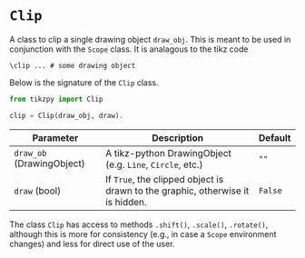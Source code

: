 # `Clip`
A class to clip a single drawing object `draw_obj`. This is meant to be used in 
conjunction with the `Scope` class. It is analagous to the tikz code

```
\clip ... # some drawing object
```
Below is the signature of the `Clip` class.

```python
from tikzpy import Clip

clip = Clip(draw_obj, draw).
```

| Parameter            | Description                                                                            | Default   |
| -------------------- | -------------------------------------------------------------------------------------- | --------- |
| `draw_ob` (DrawingObject)      | A tikz-python DrawingObject (e.g. `Line`, `Circle`, etc.)                        | `""`      |
| `draw` (bool)      | If `True`, the clipped object is drawn to the graphic, otherwise it is hidden.               | `False`      |

The class `Clip` has access to methods `.shift()`, `.scale()`, `.rotate()`, although this is more for consistency 
(e.g., in case a `Scope` environment changes) and less for direct use of the user. 

